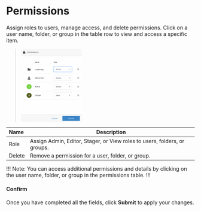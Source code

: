 # Permissions

Assign roles to users, manage access, and delete permissions. Click on a user name, folder, or group in the table row to view and access a specific item. 

><img src="../../../images/permissions.png" alt="permissions" style="width: 35%; display: block"></a>

**Name** | **Description** 
:--- | ---
Role | Assign Admin, Editor, Stager, or View roles to users, folders, or groups.
Delete | Remove a permission for a user, folder, or group.

!!! Note:
You can access additional permissions and details by clicking on the user name, folder, or group in the permissions table.
!!!

#### Confirm

Once you have completed all the fields, click **Submit** to apply your changes.


